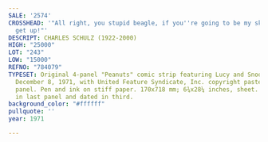 ```yaml
---
SALE: '2574'
CROSSHEAD: '"All right, you stupid beagle, if you''re going to be my skating partner,
  get up!"'
DESCRIPT: CHARLES SCHULZ (1922-2000)
HIGH: "25000"
LOT: "243"
LOW: "15000"
REFNO: "784079"
TYPESET: Original 4-panel "Peanuts" comic strip featuring Lucy and Snoopy, published
  December 8, 1971, with United Feature Syndicate, Inc. copyright pastedown in third
  panel. Pen and ink on stiff paper. 170x718 mm; 6¾x28¼ inches, sheet. Signed "Schulz"
  in last panel and dated in third.
background_color: "#ffffff"
pullquote: ''
year: 1971

---
```

